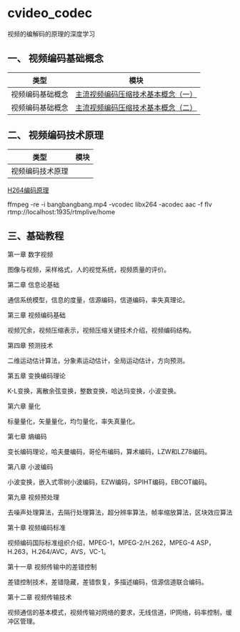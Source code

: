 # cvideo_codec

视频的编解码的原理的深度学习

## 一、 视频编码基础概念

|类型|模块|
|:--:|:--:|
|视频编码基础概念|[主流视频编码压缩技术基本概念（一）](https://github.com/chensongpoixs/cvideo_codec/blob/master/post/%E4%B8%BB%E6%B5%81%E8%A7%86%E9%A2%91%E7%BC%96%E7%A0%81%E5%8E%8B%E7%BC%A9%E6%8A%80%E6%9C%AF%E5%9F%BA%E6%9C%AC%E6%A6%82%E5%BF%B5(%E4%B8%80).md)|
|视频编码基础概念|[主流视频编码压缩技术基本概念（二）](https://github.com/chensongpoixs/cvideo_codec/blob/master/post/%E4%B8%BB%E6%B5%81%E8%A7%86%E9%A2%91%E7%BC%96%E7%A0%81%E5%8E%8B%E7%BC%A9%E6%8A%80%E6%9C%AF%E5%9F%BA%E6%9C%AC%E6%A6%82%E5%BF%B5(%E4%BA%8C).md)|

## 二、 视频编码技术原理

|类型|模块| 
|:--:|:--:|
|视频编码技术原理||


[H264编码原理]()


ffmpeg -re -i  bangbangbang.mp4 -vcodec libx264 -acodec aac -f flv rtmp://localhost:1935/rtmplive/home



## 三、基础教程 

第一章 数字视频

图像与视频，采样格式，人的视觉系统，视频质量的评价。

第二章 信息论基础

通信系统模型，信息的度量，信源编码，信道编码，率失真理论。

第三章 视频编码基础

视频冗余，视频压缩表示，视频压缩关键技术介绍，视频编码结构。 

第四章 预测技术

二维运动估计算法，分象素运动估计，全局运动估计，方向预测。

第五章 变换编码理论

K-L变换，离散余弦变换，整数变换，哈达玛变换，小波变换。

第六章 量化

标量量化，矢量量化，均匀量化，率失真量化。

第七章 熵编码

变长编码理论，哈夫曼编码，哥伦布编码，算术编码，LZW和LZ78编码。

第八章 小波编码 

小波变换，嵌入式零树小波编码，EZW编码，SPIHT编码，EBCOT编码。

第九章 视频预处理

去噪声处理算法，去隔行处理算法，超分辨率算法，帧率缩放算法，区块效应算法

第十章 视频编码标准

视频编码国际标准组织介绍，MPEG-1，MPEG-2/H.262，MPEG-4 ASP，H.263，H.264/AVC，AVS，VC-1。 

第十一章 视频传输中的差错控制

差错控制技术，差错隐藏，差错恢复，多描述编码，信源信道联合编码。

第十二章 视频传输技术

视频通信的基本模式，视频传输对网络的要求，无线信道，IP网络，码率控制，缓冲区管理。